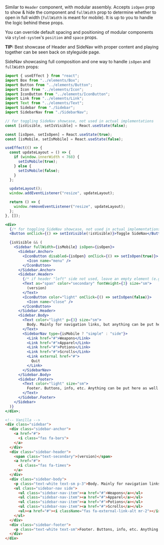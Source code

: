 Similar to `Header` component, with modular assembly. Accepts `isOpen` prop to show & hide
the component and `fullWidth` prop to determine whether to open in full width (`fullWidth` is meant for
mobile). It is up to you to handle the logic behind these props.

You can override default spacing and positioning of modular components via `styled-system`'s `position`
and `space` props.

**TIP:** Best showcase of Header and SideNav with proper content and playing together can be seen back on styleguide page.

SideNav showcasing full composition and one way to handle `isOpen` and `fullWidth` props:

```jsx
import { useEffect } from "react";
import Box from "../elements/Box";
import Button from "../elements/Button";
import Icon from "../elements/Icon";
import IconButton from "../elements/IconButton";
import Link from "../elements/Link";
import Text from "../elements/Text";
import Sidebar from "./Sidebar";
import SidebarNav from "./SidebarNav";

// for toggling SideNav showcase, not used in actual implementations
const [isVisible, setIsVisible] = React.useState(false);

const [isOpen, setIsOpen] = React.useState(true);
const [isMobile, setIsMobile] = React.useState(false);

useEffect(() => {
  const updateLayout = () => {
    if (window.innerWidth < 768) {
      setIsMobile(true);
    } else {
      setIsMobile(false);
    }
  };

  updateLayout();
  window.addEventListener("resize", updateLayout);

  return () => {
    window.removeEventListener("resize", updateLayout);
  };
}, []);

<div>
  {/* for toggling SideNav showcase, not used in actual implementations */}
  <Button onClick={() => setIsVisible(!isVisible)}>Toggle SideNav</Button>

  {isVisible && (
    <Sidebar fullWidth={isMobile} isOpen={isOpen}>
      <Sidebar.Anchor>
        <IconButton disabled={isOpen} onClick={() => setIsOpen(true)}>
          <Icon name="menu" />
        </IconButton>
      </Sidebar.Anchor>
      <Sidebar.Header>
        {/* if header "left" side not used, leave an empty element (e.g. <div></div>) */}
        <Text as="span" color="secondary" fontWeight={3} size="sm">
          (version)
        </Text>
        <IconButton color="light" onClick={() => setIsOpen(false)}>
          <Icon name="close" />
        </IconButton>
      </Sidebar.Header>
      <Sidebar.Body>
        <Text color="light" p={3} size="sm">
          Body. Mainly for navigation links, but anything can be put here.
        </Text>
        <SidebarNav type={isMobile ? "simple" : "side"}>
          <Link href="#">Weapons</Link>
          <Link href="#">Apparel</Link>
          <Link href="#">Potions</Link>
          <Link href="#">Scrolls</Link>
          <Link external href="#">
            Quit
          </Link>
        </SidebarNav>
      </Sidebar.Body>
      <Sidebar.Footer>
        <Text color="light" size="sm">
          Footer. Buttons, info, etc. Anything can be put here as well.
        </Text>
      </Sidebar.Footer>
    </Sidebar>
  )}
</div>;
```

```html
<!-- Vanilla -->
<div class="sidebar">
  <div class="sidebar-anchor">
    <a href="#">
      <i class="fas fa-bars">
    </a>
  </div>
  <div class="sidebar-header">
    <span class="text-secondary">(version)</span>
    <a href="#">
      <i class="fas fa-times">
    </a>
  </div>
  <div class="sidebar-body">
    <p class="text-white text-sm p-3">Body. Mainly for navigation links, but anything can be put here.</p>
    <ul class="sidebar-nav side">
      <ul class="sidebar-nav-item"><a href="#">Weapons</a></ul>
      <ul class="sidebar-nav-item"><a href="#">Apparel</a></ul>
      <ul class="sidebar-nav-item"><a href="#">Potions</a></ul>
      <ul class="sidebar-nav-item"><a href="#">Scrolls</a></ul>
      <ul><a href="#"><i className="fas fa-external-link-alt mr-2"></i>Quit</a></ul>
    </ul>
  </div>
  <div class="sidebar-footer">
    <p class="text-white text-sm">Footer. Buttons, info, etc. Anything can be put here as well.</p>
  </div>
</div>
```

